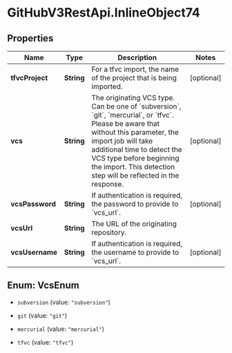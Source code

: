 # GitHubV3RestApi.InlineObject74

## Properties

Name | Type | Description | Notes
------------ | ------------- | ------------- | -------------
**tfvcProject** | **String** | For a tfvc import, the name of the project that is being imported. | [optional] 
**vcs** | **String** | The originating VCS type. Can be one of &#x60;subversion&#x60;, &#x60;git&#x60;, &#x60;mercurial&#x60;, or &#x60;tfvc&#x60;. Please be aware that without this parameter, the import job will take additional time to detect the VCS type before beginning the import. This detection step will be reflected in the response. | [optional] 
**vcsPassword** | **String** | If authentication is required, the password to provide to &#x60;vcs_url&#x60;. | [optional] 
**vcsUrl** | **String** | The URL of the originating repository. | 
**vcsUsername** | **String** | If authentication is required, the username to provide to &#x60;vcs_url&#x60;. | [optional] 



## Enum: VcsEnum


* `subversion` (value: `"subversion"`)

* `git` (value: `"git"`)

* `mercurial` (value: `"mercurial"`)

* `tfvc` (value: `"tfvc"`)




